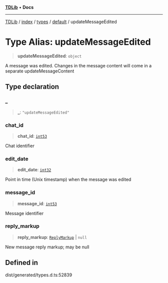 [**TDLib**](../../../../../../README.md) • **Docs**

***

[TDLib](../../../../../../modules.md) / [index](../../../../../README.md) / [types](../../../README.md) / [default](../README.md) / updateMessageEdited

# Type Alias: updateMessageEdited

> **updateMessageEdited**: `object`

A message was edited. Changes in the message content will come in a separate updateMessageContent

## Type declaration

### \_

> **\_**: `"updateMessageEdited"`

### chat\_id

> **chat\_id**: [`int53`](int53-1.md)

Chat identifier

### edit\_date

> **edit\_date**: [`int32`](int32-1.md)

Point in time (Unix timestamp) when the message was edited

### message\_id

> **message\_id**: [`int53`](int53-1.md)

Message identifier

### reply\_markup

> **reply\_markup**: [`ReplyMarkup`](ReplyMarkup.md) \| `null`

New message reply markup; may be null

## Defined in

dist/generated/types.d.ts:52839
